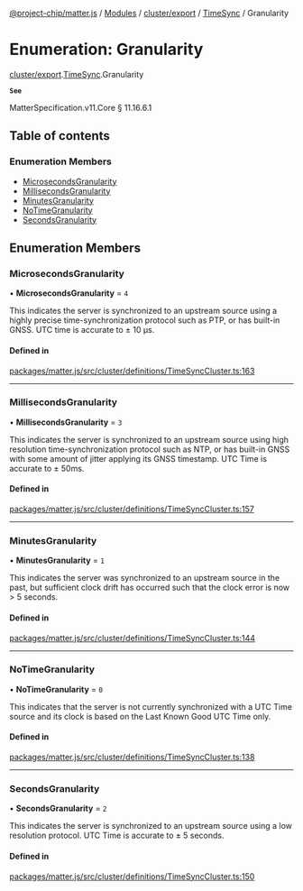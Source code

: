 [@project-chip/matter.js](../README.md) / [Modules](../modules.md) / [cluster/export](../modules/cluster_export.md) / [TimeSync](../modules/cluster_export.TimeSync.md) / Granularity

# Enumeration: Granularity

[cluster/export](../modules/cluster_export.md).[TimeSync](../modules/cluster_export.TimeSync.md).Granularity

**`See`**

MatterSpecification.v11.Core § 11.16.6.1

## Table of contents

### Enumeration Members

- [MicrosecondsGranularity](cluster_export.TimeSync.Granularity.md#microsecondsgranularity)
- [MillisecondsGranularity](cluster_export.TimeSync.Granularity.md#millisecondsgranularity)
- [MinutesGranularity](cluster_export.TimeSync.Granularity.md#minutesgranularity)
- [NoTimeGranularity](cluster_export.TimeSync.Granularity.md#notimegranularity)
- [SecondsGranularity](cluster_export.TimeSync.Granularity.md#secondsgranularity)

## Enumeration Members

### MicrosecondsGranularity

• **MicrosecondsGranularity** = ``4``

This indicates the server is synchronized to an upstream source using a highly precise time-synchronization
protocol such as PTP, or has built-in GNSS. UTC time is accurate to ± 10 μs.

#### Defined in

[packages/matter.js/src/cluster/definitions/TimeSyncCluster.ts:163](https://github.com/project-chip/matter.js/blob/0c058ae17fdba4c0b89b8b13c309011d51782299/packages/matter.js/src/cluster/definitions/TimeSyncCluster.ts#L163)

___

### MillisecondsGranularity

• **MillisecondsGranularity** = ``3``

This indicates the server is synchronized to an upstream source using high resolution time-synchronization
protocol such as NTP, or has built-in GNSS with some amount of jitter applying its GNSS timestamp. UTC Time
is accurate to ± 50ms.

#### Defined in

[packages/matter.js/src/cluster/definitions/TimeSyncCluster.ts:157](https://github.com/project-chip/matter.js/blob/0c058ae17fdba4c0b89b8b13c309011d51782299/packages/matter.js/src/cluster/definitions/TimeSyncCluster.ts#L157)

___

### MinutesGranularity

• **MinutesGranularity** = ``1``

This indicates the server was synchronized to an upstream source in the past, but sufficient clock drift has
occurred such that the clock error is now > 5 seconds.

#### Defined in

[packages/matter.js/src/cluster/definitions/TimeSyncCluster.ts:144](https://github.com/project-chip/matter.js/blob/0c058ae17fdba4c0b89b8b13c309011d51782299/packages/matter.js/src/cluster/definitions/TimeSyncCluster.ts#L144)

___

### NoTimeGranularity

• **NoTimeGranularity** = ``0``

This indicates that the server is not currently synchronized with a UTC Time source and its clock is based
on the Last Known Good UTC Time only.

#### Defined in

[packages/matter.js/src/cluster/definitions/TimeSyncCluster.ts:138](https://github.com/project-chip/matter.js/blob/0c058ae17fdba4c0b89b8b13c309011d51782299/packages/matter.js/src/cluster/definitions/TimeSyncCluster.ts#L138)

___

### SecondsGranularity

• **SecondsGranularity** = ``2``

This indicates the server is synchronized to an upstream source using a low resolution protocol. UTC Time is
accurate to ± 5 seconds.

#### Defined in

[packages/matter.js/src/cluster/definitions/TimeSyncCluster.ts:150](https://github.com/project-chip/matter.js/blob/0c058ae17fdba4c0b89b8b13c309011d51782299/packages/matter.js/src/cluster/definitions/TimeSyncCluster.ts#L150)
